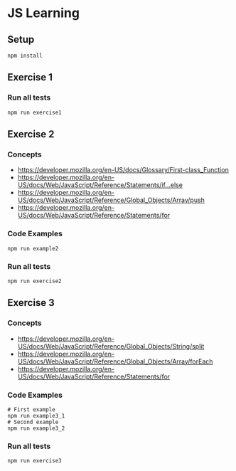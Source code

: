 # JS Learning

## Setup
```shell
npm install
```

## Exercise 1

### Run all tests
```shell
npm run exercise1
```

## Exercise 2

### Concepts
* https://developer.mozilla.org/en-US/docs/Glossary/First-class_Function
* https://developer.mozilla.org/en-US/docs/Web/JavaScript/Reference/Statements/if...else
* https://developer.mozilla.org/en-US/docs/Web/JavaScript/Reference/Global_Objects/Array/push
* https://developer.mozilla.org/en-US/docs/Web/JavaScript/Reference/Statements/for

### Code Examples
```shell
npm run example2
```

### Run all tests
```shell
npm run exercise2
```

## Exercise 3

### Concepts
* https://developer.mozilla.org/en-US/docs/Web/JavaScript/Reference/Global_Objects/String/split
* https://developer.mozilla.org/en-US/docs/Web/JavaScript/Reference/Global_Objects/Array/forEach
* https://developer.mozilla.org/en-US/docs/Web/JavaScript/Reference/Statements/for


### Code Examples
```shell
# First example
npm run example3_1
# Second example
npm run example3_2
```

### Run all tests
```shell
npm run exercise3
```
